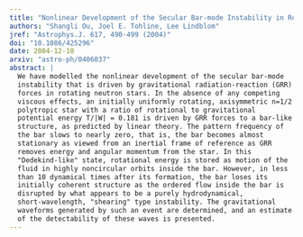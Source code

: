 ```yaml
---
title: "Nonlinear Development of the Secular Bar-mode Instability in Rotating Neutron Stars"
authors: "Shangli Ou, Joel E. Tohline, Lee Lindblom"
jref: "Astrophys.J. 617, 490-499 (2004)"
doi: "10.1086/425296"
date: 2004-12-10
arxiv: "astro-ph/0406037"
abstract: |
  We have modelled the nonlinear development of the secular bar-mode
  instability that is driven by gravitational radiation-reaction (GRR)
  forces in rotating neutron stars. In the absence of any competing
  viscous effects, an initially uniformly rotating, axisymmetric n=1/2
  polytropic star with a ratio of rotational to gravitational
  potential energy T/|W| = 0.181 is driven by GRR forces to a bar-like
  structure, as predicted by linear theory. The pattern frequency of
  the bar slows to nearly zero, that is, the bar becomes almost
  stationary as viewed from an inertial frame of reference as GRR
  removes energy and angular momentum from the star. In this
  "Dedekind-like" state, rotational energy is stored as motion of the
  fluid in highly noncircular orbits inside the bar. However, in less
  than 10 dynamical times after its formation, the bar loses its
  initially coherent structure as the ordered flow inside the bar is
  disrupted by what appears to be a purely hydrodynamical,
  short-wavelength, "shearing" type instability. The gravitational
  waveforms generated by such an event are determined, and an estimate
  of the detectability of these waves is presented.
---
```

